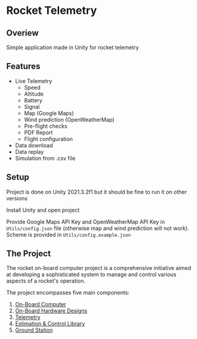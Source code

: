 # Rocket Telemetry

## Overiew
Simple application made in Unity for rocket telemetry

## Features
 - Live Telemetry
   - Speed
   - Altitude
   - Battery
   - Signal
   - Map (Google Maps)
   - Wind prediction (OpenWeatherMap)
   - Pre-flight checks
   - PDF Report
   - Flight configuration
 - Data download
 - Data replay
 - Simulation from .csv file

## Setup
Project is done on Unity 2021.3.2f1 but it should be fine to run it on other versions

Install Unity and open project

Provide Google Maps API Key and OpenWeatherMap API Key in ```Utils/config.json``` file (otherwise map and wind prediction will not work). Scheme is provided in ```Utils/config.example.json```

## The Project
The rocket on-board computer project is a comprehensive initiative aimed at developing a sophisticated system to manage and control various aspects of a rocket's operation. 

The project encompasses five main components:
 1. [On-Board Computer](https://github.com/Filipeak/rocket-obc-firmware)
 2. [On-Board Hardware Designs](https://github.com/Filipeak/rocket-obc-hardware)
 3. [Telemetry](https://github.com/Filipeak/rocket-telemetry)
 4. [Estimation & Control Library](https://github.com/Filipeak/rocket-ecl)
 5. [Ground Station](https://github.com/Filipeak/rocket-gcs)